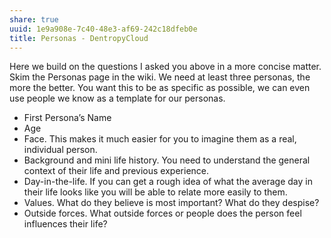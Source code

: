 ```yaml
---
share: true
uuid: 1e9a908e-7c40-48e3-af69-242c18dfeb0e
title: Personas - DentropyCloud
---
```

Here we build on the questions I asked you above in a more concise matter. Skim the Personas page in the wiki. We need at least three personas, the more the better. You want this to be as specific as possible, we can even use people we know as a template for our personas.


* First Persona’s Name
* Age
* Face. This makes it much easier for you to imagine them as a real, individual person.  
* Background and mini life history. You need to understand the general context of their life and previous experience. 
* Day-in-the-life. If you can get a rough idea of what the average day in their life looks like you will be able to relate more easily to them.
* Values. What do they believe is most important? What do they despise?
* Outside forces. What outside forces or people does the person feel influences their life?